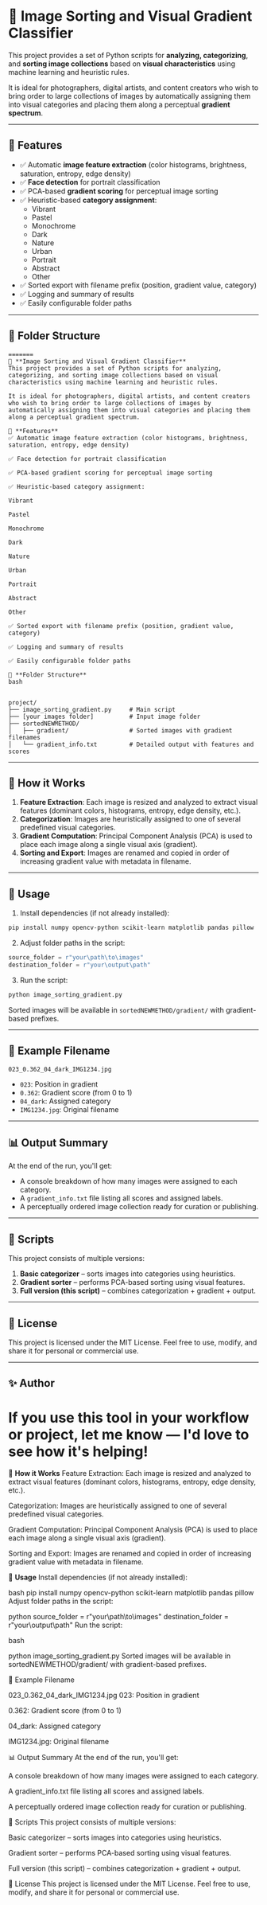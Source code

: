 # 📸 Image Sorting and Visual Gradient Classifier

This project provides a set of Python scripts for **analyzing, categorizing**, and **sorting image collections** based on **visual characteristics** using machine learning and heuristic rules.

It is ideal for photographers, digital artists, and content creators who wish to bring order to large collections of images by automatically assigning them into visual categories and placing them along a perceptual **gradient spectrum**.

---

## 🔧 Features

- ✅ Automatic **image feature extraction** (color histograms, brightness, saturation, entropy, edge density)
- ✅ **Face detection** for portrait classification
- ✅ PCA-based **gradient scoring** for perceptual image sorting
- ✅ Heuristic-based **category assignment**:
  - Vibrant
  - Pastel
  - Monochrome
  - Dark
  - Nature
  - Urban
  - Portrait
  - Abstract
  - Other
- ✅ Sorted export with filename prefix (position, gradient value, category)
- ✅ Logging and summary of results
- ✅ Easily configurable folder paths

---

## 📁 Folder Structure

```
=======
📸 **Image Sorting and Visual Gradient Classifier**
This project provides a set of Python scripts for analyzing, categorizing, and sorting image collections based on visual characteristics using machine learning and heuristic rules.

It is ideal for photographers, digital artists, and content creators who wish to bring order to large collections of images by automatically assigning them into visual categories and placing them along a perceptual gradient spectrum.

🔧 **Features**
✅ Automatic image feature extraction (color histograms, brightness, saturation, entropy, edge density)

✅ Face detection for portrait classification

✅ PCA-based gradient scoring for perceptual image sorting

✅ Heuristic-based category assignment:

Vibrant

Pastel

Monochrome

Dark

Nature

Urban

Portrait

Abstract

Other

✅ Sorted export with filename prefix (position, gradient value, category)

✅ Logging and summary of results

✅ Easily configurable folder paths

📁 **Folder Structure**
bash


project/
├── image_sorting_gradient.py     # Main script
├── [your images folder]          # Input image folder
├── sortedNEWMETHOD/
│   ├── gradient/                 # Sorted images with gradient filenames
│   └── gradient_info.txt         # Detailed output with features and scores
```

---

## 🧠 How it Works

1. **Feature Extraction**: Each image is resized and analyzed to extract visual features (dominant colors, histograms, entropy, edge density, etc.).
2. **Categorization**: Images are heuristically assigned to one of several predefined visual categories.
3. **Gradient Computation**: Principal Component Analysis (PCA) is used to place each image along a single visual axis (gradient).
4. **Sorting and Export**: Images are renamed and copied in order of increasing gradient value with metadata in filename.

---

## 🚀 Usage

1. Install dependencies (if not already installed):

```bash
pip install numpy opencv-python scikit-learn matplotlib pandas pillow
```

2. Adjust folder paths in the script:

```python
source_folder = r"your\path\to\images"
destination_folder = r"your\output\path"
```

3. Run the script:

```bash
python image_sorting_gradient.py
```

Sorted images will be available in `sortedNEWMETHOD/gradient/` with gradient-based prefixes.

---

## 📝 Example Filename

```
023_0.362_04_dark_IMG1234.jpg
```

- `023`: Position in gradient
- `0.362`: Gradient score (from 0 to 1)
- `04_dark`: Assigned category
- `IMG1234.jpg`: Original filename

---

## 📊 Output Summary

At the end of the run, you'll get:
- A console breakdown of how many images were assigned to each category.
- A `gradient_info.txt` file listing all scores and assigned labels.
- A perceptually ordered image collection ready for curation or publishing.

---

## 🧪 Scripts

This project consists of multiple versions:
1. **Basic categorizer** – sorts images into categories using heuristics.
2. **Gradient sorter** – performs PCA-based sorting using visual features.
3. **Full version (this script)** – combines categorization + gradient + output.

---

## 🤝 License

This project is licensed under the MIT License. Feel free to use, modify, and share it for personal or commercial use.

---

## ✨ Author
  
If you use this tool in your workflow or project, let me know — I'd love to see how it's helping!
=======

🧠 **How it Works**
Feature Extraction: Each image is resized and analyzed to extract visual features (dominant colors, histograms, entropy, edge density, etc.).

Categorization: Images are heuristically assigned to one of several predefined visual categories.

Gradient Computation: Principal Component Analysis (PCA) is used to place each image along a single visual axis (gradient).

Sorting and Export: Images are renamed and copied in order of increasing gradient value with metadata in filename.

🚀 **Usage**
Install dependencies (if not already installed):

bash
pip install numpy opencv-python scikit-learn matplotlib pandas pillow
Adjust folder paths in the script:

python
source_folder = r"your\path\to\images"
destination_folder = r"your\output\path"
Run the script:

bash

python image_sorting_gradient.py
Sorted images will be available in sortedNEWMETHOD/gradient/ with gradient-based prefixes.

📝 Example Filename

023_0.362_04_dark_IMG1234.jpg
023: Position in gradient

0.362: Gradient score (from 0 to 1)

04_dark: Assigned category

IMG1234.jpg: Original filename

📊 Output Summary
At the end of the run, you'll get:

A console breakdown of how many images were assigned to each category.

A gradient_info.txt file listing all scores and assigned labels.

A perceptually ordered image collection ready for curation or publishing.

🧪 Scripts
This project consists of multiple versions:

Basic categorizer – sorts images into categories using heuristics.

Gradient sorter – performs PCA-based sorting using visual features.

Full version (this script) – combines categorization + gradient + output.

🤝 License
This project is licensed under the MIT License. Feel free to use, modify, and share it for personal or commercial use.


